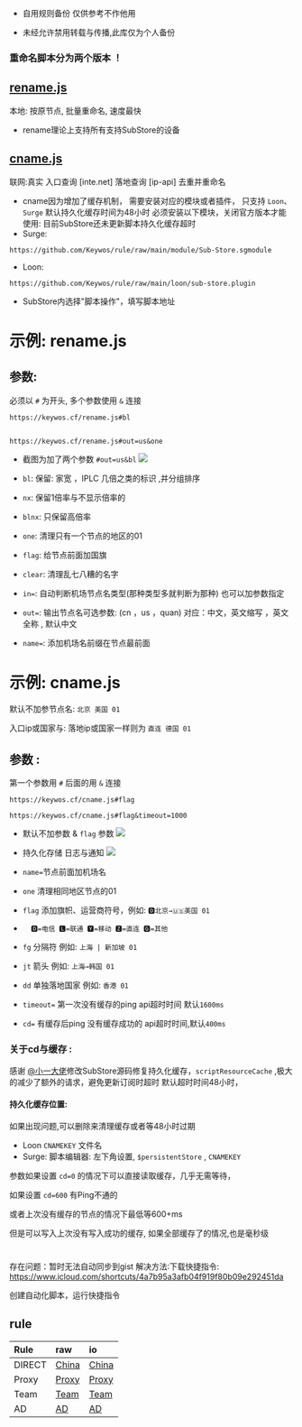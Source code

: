 * 自用规则备份 仅供参考不作他用

* 未经允许禁用转载与传播,此库仅为个人备份

<!-- ![](https://github.com/Keywos/rule/raw/main/tv/sub/) -->
### 重命名脚本分为两个版本 ！
## [rename.js](https://keywos.cf/rename.js) 
本地: 按原节点, 批量重命名, 速度最快
* rename理论上支持所有支持SubStore的设备
###  
## [cname.js](https://keywos.cf/cname.js) 
联网:真实 入口查询 [inte.net] 落地查询 [ip-api] 去重并重命名

* cname因为增加了缓存机制， 需要安装对应的模块或者插件， 只支持
`Loon`、 `Surge` 默认持久化缓存时间为48小时 必须安装以下模块，关闭官方版本才能使用: 目前SubStore还未更新脚本持久化缓存超时
 * Surge: 
``` 
https://github.com/Keywos/rule/raw/main/module/Sub-Store.sgmodule
```
 * Loon: 
```
https://github.com/Keywos/rule/raw/main/loon/sub-store.plugin
```
* SubStore内选择"脚本操作"，填写脚本地址


# 示例: rename.js 



## 参数:
必须以 `#` 为开头, 多个参数使用 `&` 连接
```
https://keywos.cf/rename.js#bl
```
```

https://keywos.cf/rename.js#out=us&one
 ```
 * 截图为加了两个参数 `#out=us&bl`
 ![](/tv/sub/surgerename.jpg)
* `bl`:     保留: 家宽 ，IPLC 几倍之类的标识 ,并分组排序

* `nx`:     保留1倍率与不显示倍率的

* `blnx`:   只保留高倍率

* `one`:    清理只有一个节点的地区的01 
* `flag`:   给节点前面加国旗
* `clear`:  清理乱七八糟的名字
* `in=`:    自动判断机场节点名类型(那种类型多就判断为那种) 也可以加参数指定
* `out=`:   输出节点名可选参数: (cn ，us ，quan) 对应：中文，英文缩写 ，英文全称 , 默认中文
* `name=`:  添加机场名前缀在节点最前面

# 示例: cname.js 
 默认不加参节点名: `北京 美国 01`

 入口ip或国家与: 落地ip或国家一样则为 `直连 德国 01`


## 参数 :   

第一个参数用 `#` 后面的用 `&` 连接
```
https://keywos.cf/cname.js#flag
``` 
```
https://keywos.cf/cname.js#flag&timeout=1000
```
* 默认不加参数 & `flag` 参数
![](/tv/sub/loondb.jpg)

<!-- ![](/tv/sub/sl.jpg) -->
* 持久化存储 日志与通知
![](/tv/sub/surgemaclog.jpg)
* `name=`节点前面加机场名 
* `one`  清理相同地区节点的01
* `flag` 添加旗帜、运营商符号，例如: `🅳北京→🇺🇸美国 01`

*       🅳=电信 🅻=联通 🆈=移动 🆉=直连 🅶=其他
* `fg`   分隔符 例如: `上海 | 新加坡 01`
* `jt`   箭头 例如: `上海→韩国 01`
* `dd`   单独落地国家 例如: `香港 01`
* `timeout=` 第一次没有缓存的ping api超时时间 默认`1600ms`
* `cd=`  有缓存后ping 没有缓存成功的 api超时时间,默认`400ms`
###  关于cd与缓存 :
感谢 [@小一大佬](https://github.com/xream/Sub-Store)修改SubStore源码修复持久化缓存，`scriptResourceCache` ,极大的减少了额外的请求，避免更新订阅时超时
默认超时时间48小时，
#### 持久化缓存位置:
如果出现问题,可以删除来清理缓存或者等48小时过期
* Loon `CNAMEKEY` 文件名
* Surge: 脚本编辑器: 左下角设置, `$persistentStore` , `CNAMEKEY`


参数如果设置 `cd=0` 的情况下可以直接读取缓存，几乎无需等待， 

如果设置 `cd=600` 有Ping不通的

或者上次没有缓存的节点的情况下最低等600+ms
    
但是可以写入上次没有写入成功的缓存,
如果全部缓存了的情况,也是毫秒级
#
存在问题：暂时无法自动同步到gist
解决方法∶下载快捷指令:
https://www.icloud.com/shortcuts/4a7b95a3afb04f919f80b09e292451da

创建自动化脚本，运行快捷指令

 


## rule

| Rule | raw | io |
| :-----| :-----| :-----|
| DIRECT | [China](https://raw.githubusercontent.com/Keywos/rule/main/China.list) | [China](https://keywos.github.io/rule/China.list) |
| Proxy | [Proxy](https://raw.githubusercontent.com/Keywos/rule/main/Proxy.list) | [Proxy](https://keywos.github.io/rule/Proxy.list) |
| Team | [Team](https://raw.githubusercontent.com/Keywos/rule/main/Team.list) | [Team](https://keywos.github.io/rule/Team.list) |
| AD | [AD](https://raw.githubusercontent.com/Keywos/rule/main/AD.list) | [AD](https://keywos.github.io/rule/AD.list) | 
